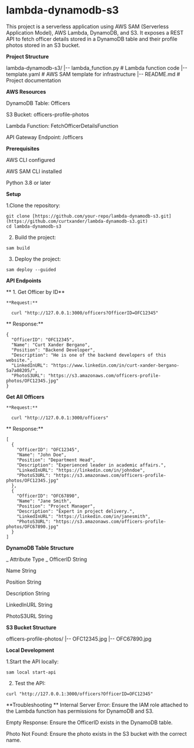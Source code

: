 # lambda-dynamodb-s3

This project is a serverless application using AWS SAM (Serverless Application Model), AWS Lambda, DynamoDB, and S3. It exposes a REST API to fetch officer details stored in a DynamoDB table and their profile photos stored in an S3 bucket.

**Project Structure**

  lambda-dynamodb-s3/
  |-- lambda_function.py         # Lambda function code
  |-- template.yaml              # AWS SAM template for infrastructure
  |-- README.md                  # Project documentation

**AWS Resources**

  DynamoDB Table: Officers
  
  S3 Bucket: officers-profile-photos
  
  Lambda Function: FetchOfficerDetailsFunction
  
  API Gateway Endpoint: /officers

**Prerequisites**

  AWS CLI configured
  
  AWS SAM CLI installed
  
  Python 3.8 or later

**Setup**

  1.Clone the repository:

    git clone [https://github.com/your-repo/lambda-dynamodb-s3.git](https://github.com/curtxander/lambda-dynamodb-s3.git)
    cd lambda-dynamodb-s3

  2. Build the project:
  
    sam build
  
  3. Deploy the project:
  
    sam deploy --guided

**API Endpoints**

**  1. Get Officer by ID**
  
    **Request:**
    
      curl "http://127.0.0.1:3000/officers?OfficerID=OFC12345"
  
**    Response:**
  
    {
      "OfficerID": "OFC12345",
      "Name": "Curt Xander Bergano",
      "Position": "Backend Developer",
      "Description": "He is one of the backend developers of this website.",
      "LinkedInURL": "https://www.linkedin.com/in/curt-xander-bergano-5a7a08205/",
      "PhotoS3URL": "https://s3.amazonaws.com/officers-profile-photos/OFC12345.jpg"
    }

  **Get All Officers**
  
    **Request:**
    
      curl "http://127.0.0.1:3000/officers"
    
**  Response:**

    [
      {
        "OfficerID": "OFC12345",
        "Name": "John Doe",
        "Position": "Department Head",
        "Description": "Experienced leader in academic affairs.",
        "LinkedInURL": "https://linkedin.com/in/johndoe",
        "PhotoS3URL": "https://s3.amazonaws.com/officers-profile-photos/OFC12345.jpg"
      },
      {
        "OfficerID": "OFC67890",
        "Name": "Jane Smith",
        "Position": "Project Manager",
        "Description": "Expert in project delivery.",
        "LinkedInURL": "https://linkedin.com/in/janesmith",
        "PhotoS3URL": "https://s3.amazonaws.com/officers-profile-photos/OFC67890.jpg"
      }
    ]

**DynamoDB Table Structure**

_  Attribute    Type
  _
  OfficerID    String
  
  Name         String
  
  Position     String
  
  Description  String
  
  LinkedInURL  String
  
  PhotoS3URL   String

**S3 Bucket Structure**

  officers-profile-photos/
    |-- OFC12345.jpg
    |-- OFC67890.jpg

**Local Development**

  1.Start the API locally:
  
    sam local start-api

  2. Test the API:

    curl "http://127.0.0.1:3000/officers?OfficerID=OFC12345"

**Troubleshooting
**
  Internal Server Error: Ensure the IAM role attached to the Lambda function has permissions for DynamoDB and S3.

  Empty Response: Ensure the OfficerID exists in the DynamoDB table.

  Photo Not Found: Ensure the photo exists in the S3 bucket with the correct name.


